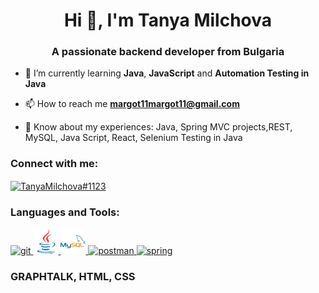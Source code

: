 
<h1 align="center">Hi 👋, I'm Tanya Milchova</h1>
<h3 align="center">A passionate backend developer from Bulgaria</h3>

- 🌱 I’m currently learning **Java**, **JavaScript** and **Automation Testing in Java**  

- 📫 How to reach me **margot11margot11@gmail.com**

- 📄 Know about my experiences: Java, Spring MVC projects,REST, MySQL, Java Script, React, Selenium Testing in Java

<h3 align="left">Connect with me:</h3>
<p align="left">
<a href="https://discord.gg/TanyaMilchova#1123" target="blank"><img align="center" src="https://raw.githubusercontent.com/rahuldkjain/github-profile-readme-generator/master/src/images/icons/Social/discord.svg" alt="TanyaMilchova#1123" height="30" width="40" /></a>
</p>

<h3 align="left">Languages and Tools:</h3>
<p align="left"> <a href="https://git-scm.com/" target="_blank" rel="noreferrer"> <img src="https://www.vectorlogo.zone/logos/git-scm/git-scm-icon.svg" alt="git" width="40" height="40"/> </a> <a href="https://www.java.com" target="_blank" rel="noreferrer"> <img src="https://raw.githubusercontent.com/devicons/devicon/master/icons/java/java-original.svg" alt="java" width="40" height="40"/> </a> <a href="https://www.mysql.com/" target="_blank" rel="noreferrer"> <img src="https://raw.githubusercontent.com/devicons/devicon/master/icons/mysql/mysql-original-wordmark.svg" alt="mysql" width="40" height="40"/> </a> <a href="https://postman.com" target="_blank" rel="noreferrer"> <img src="https://www.vectorlogo.zone/logos/getpostman/getpostman-icon.svg" alt="postman" width="40" height="40"/> </a> <a href="https://spring.io/" target="_blank" rel="noreferrer"> <img src="https://www.vectorlogo.zone/logos/springio/springio-icon.svg" alt="spring" width="40" height="40"/> </a> </p>
<h3 align="left"> GRAPHTALK, HTML, CSS

